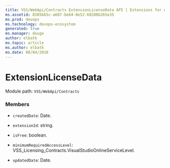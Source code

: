 ```yaml
---
title: VSS/WebApi/Contracts ExtensionLicenseData API | Extensions for Azure DevOps Services
ms.assetid: 8385bb5c-a687-be64-0e52-60288b265e35
ms.prod: devops
ms.technology: devops-ecosystem
generated: true
ms.manager: douge
author: elbatk
ms.topic: article
ms.author: elbatk
ms.date: 08/04/2016
---
```


# ExtensionLicenseData

Module path: `VSS/WebApi/Contracts`


### Members

* `createdDate`: Date. 

* `extensionId`: string. 

* `isFree`: boolean. 

* `minimumRequiredAccessLevel`: VSS_Licensing_Contracts.VisualStudioOnlineServiceLevel. 

* `updatedDate`: Date. 

